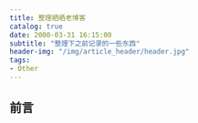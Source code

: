 ```yaml
---
title: 整理晒晒老博客
catalog: true
date: 2000-03-31 16:15:00
subtitle: "整理下之前记录的一些东西"
header-img: "/img/article_header/header.jpg"
tags:
- Other
---
```


## 前言
